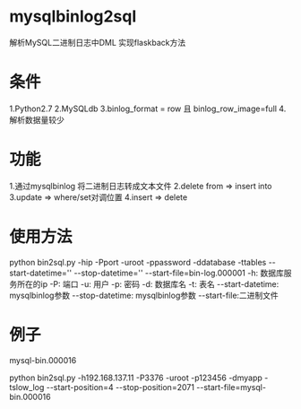 # mysqlbinlog2sql
解析MySQL二进制日志中DML 实现flaskback方法


# 条件
1.Python2.7
2.MySQLdb
3.binlog_format = row 且 binlog_row_image=full
4.解析数据量较少

# 功能
1.通过mysqlbinlog 将二进制日志转成文本文件
2.delete from => insert into
3.update => where/set对调位置
4.insert => delete

# 使用方法
python bin2sql.py -hip -Pport -uroot -ppassword -ddatabase -ttables --start-datetime='' --stop-datetime='' --start-file=bin-log.000001 
-h: 数据库服务所在的ip
-P: 端口
-u: 用户
-p: 密码
-d: 数据库名
-t: 表名
--start-datetime: mysqlbinlog参数
--stop-datetime: mysqlbinlog参数
--start-file:二进制文件

# 例子
mysql-bin.000016

python bin2sql.py -h192.168.137.11 -P3376 -uroot -p123456 -dmyapp -tslow_log --start-position=4 --stop-position=2071 --start-file=mysql-bin.000016